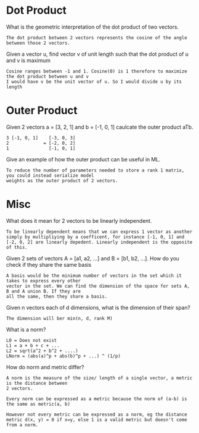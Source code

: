 # Dot Product
What is the geometric interpretation of the dot product of two vectors.
```
The dot product between 2 vectors represents the cosine of the angle between those 2 vectors.
```

Given a vector u, find vector v of unit length such that the dot product of u and v is maximum
```
Cosine ranges between -1 and 1. Cosine(0) is 1 therefore to maximize the dot product between u and v
I would have v be the unit vector of u. So I would divide u by its length
```

# Outer Product
Given 2 vectors a = [3, 2, 1] and b = [-1, 0, 1] caulcate the outer product aTb.
```
3 [-1, 0, 1]    [-3, 0, 3]
2             = [-2, 0, 2]
1               [-1, 0, 1]
```

Give an example of how the outer product can be useful in ML.
```
To reduce the number of parameters needed to store a rank 1 matrix, you could instead serialize model
weights as the outer product of 2 vectors.
```

# Misc
What does it mean for 2 vectors to be linearly independent.
```
To be linearly dependent means that we can express 1 vector as another simply by multipliying by a coefficent, for instance [-1, 0, 1] and [-2, 0, 2] are linearly depedent. Linearly independent is the opposite of this.
```

Given 2 sets of vectors A = [a1, a2, ...] and B = [b1, b2, ...]. How do you check if they share the same basis
```
A basis would be the minimum number of vectors in the set which it takes to express every other
vector in the set. We can find the dimension of the space for sets A, B and A union B. If they are 
all the same, then they share a basis.
```

Given n vectors each of d dimensions, what is the dimension of their span?
```
The dimension will ber min(n, d, rank M)
```

What is a norm?
```
L0 = Does not exist
L1 = a + b + c + ...
L2 = sqrt(a^2 + b^2 + ....)
LNorm = (abs(a)^p + abs(b)^p + ...) ^ (1/p)
```

How do norm and metric differ?
```
A norm is the measure of the size/ length of a single vector, a metric is the distance between
2 vectors.

Every norm can be expressed as a metric because the norm of (a-b) is the same as metric(a, b)

However not every metric can be expressed as a norm, eg the distance metric d(x, y) = 0 if x=y, else 1 is a valid metric but doesn't come from a norm.
```